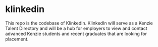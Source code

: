 # klinkedin

This repo is the codebase of KlinkedIn. KlinkedIn will serve as a Kenzie Talent Directory and will be a hub for employers to view and contact advanced Kenzie students and recent graduates that are looking for placement.